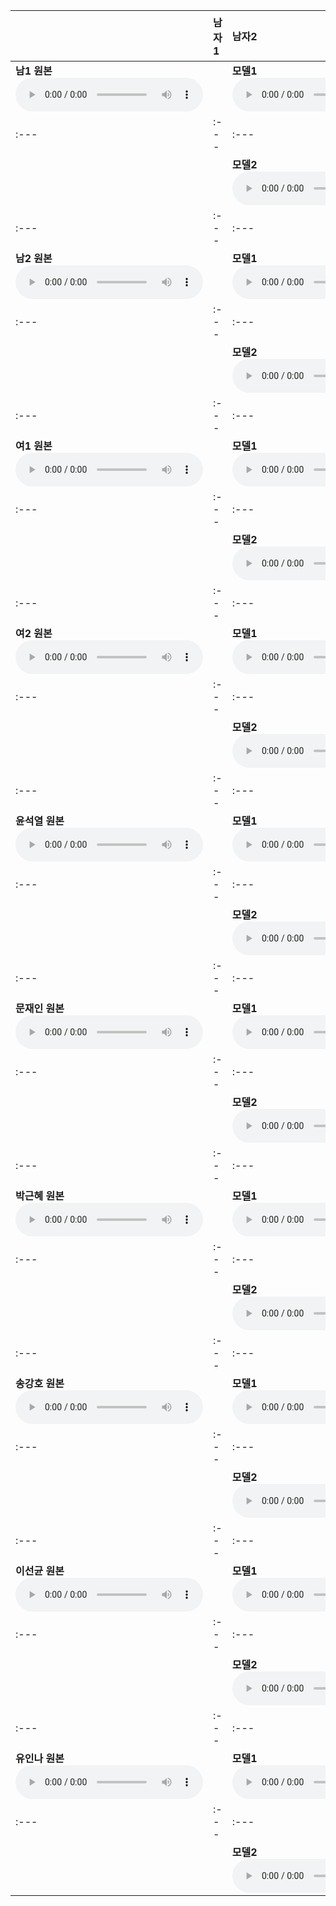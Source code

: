 | | **남자1** | **남자2** | **여자1** | **여자2** | **윤석열** | **문재인** | **박근혜** | **송강호** | **이선균** | **유인나** |
| :--- | :--- | :--- | :--- | :--- | :--- | :--- | :--- | :--- | :--- | :--- |
| **남1 원본** <audio src="files/hubert-discrete/남1.wav" controls preload/> || **모델1**<audio src="files/hubert-discrete/남1-남1_denoised.wav" controls preload/> || **모델1**<audio src="files/hubert-discrete/남1-남2_denoised.wav" controls preload/> || **모델1**<audio src="files/hubert-discrete/남1-여1_denoised.wav" controls preload/> || **모델1**<audio src="files/hubert-discrete/남1-여2_denoised.wav" controls preload/> || **모델1**<audio src="files/hubert-discrete/남1-윤석열_denoised.wav" controls preload/> || **모델1**<audio src="files/hubert-discrete/남1-문재인_denoised.wav" controls preload/> || **모델1**<audio src="files/hubert-discrete/남1-박근혜_denoised.wav" controls preload/> || **모델1**<audio src="files/hubert-discrete/남1-송강호_denoised.wav" controls preload/> || **모델1**<audio src="files/hubert-discrete/남1-이선균_denoised.wav" controls preload/> || **모델1**<audio src="files/hubert-discrete/남1-유인나_denoised.wav" controls preload/> |
| :--- | :--- | :--- | :--- | :--- | :--- | :--- | :--- | :--- | :--- | :--- |
||| **모델2**<audio src="files/starganv2-vc/남1-남1_denoised.wav" controls preload/> || **모델2**<audio src="files/starganv2-vc/남1-남2_denoised.wav" controls preload/> || **모델2**<audio src="files/starganv2-vc/남1-여1_denoised.wav" controls preload/> || **모델2**<audio src="files/starganv2-vc/남1-여2_denoised.wav" controls preload/> || **모델2**<audio src="files/starganv2-vc/남1-윤석열_denoised.wav" controls preload/> || **모델2**<audio src="files/starganv2-vc/남1-문재인_denoised.wav" controls preload/> || **모델2**<audio src="files/starganv2-vc/남1-박근혜_denoised.wav" controls preload/> || **모델2**<audio src="files/starganv2-vc/남1-송강호_denoised.wav" controls preload/> || **모델2**<audio src="files/starganv2-vc/남1-이선균_denoised.wav" controls preload/> || **모델2**<audio src="files/starganv2-vc/남1-유인나_denoised.wav" controls preload/> |
| :--- | :--- | :--- | :--- | :--- | :--- | :--- | :--- | :--- | :--- | :--- |
| **남2 원본** <audio src="files/hubert-discrete/남2.wav" controls preload/> || **모델1**<audio src="files/hubert-discrete/남2-남1_denoised.wav" controls preload/> || **모델1**<audio src="files/hubert-discrete/남2-남2_denoised.wav" controls preload/> || **모델1**<audio src="files/hubert-discrete/남2-여1_denoised.wav" controls preload/> || **모델1**<audio src="files/hubert-discrete/남2-여2_denoised.wav" controls preload/> || **모델1**<audio src="files/hubert-discrete/남2-윤석열_denoised.wav" controls preload/> || **모델1**<audio src="files/hubert-discrete/남2-문재인_denoised.wav" controls preload/> || **모델1**<audio src="files/hubert-discrete/남2-박근혜_denoised.wav" controls preload/> || **모델1**<audio src="files/hubert-discrete/남2-송강호_denoised.wav" controls preload/> || **모델1**<audio src="files/hubert-discrete/남2-이선균_denoised.wav" controls preload/> || **모델1**<audio src="files/hubert-discrete/남2-유인나_denoised.wav" controls preload/> |
| :--- | :--- | :--- | :--- | :--- | :--- | :--- | :--- | :--- | :--- | :--- |
||| **모델2**<audio src="files/starganv2-vc/남2-남1_denoised.wav" controls preload/> || **모델2**<audio src="files/starganv2-vc/남2-남2_denoised.wav" controls preload/> || **모델2**<audio src="files/starganv2-vc/남2-여1_denoised.wav" controls preload/> || **모델2**<audio src="files/starganv2-vc/남2-여2_denoised.wav" controls preload/> || **모델2**<audio src="files/starganv2-vc/남2-윤석열_denoised.wav" controls preload/> || **모델2**<audio src="files/starganv2-vc/남2-문재인_denoised.wav" controls preload/> || **모델2**<audio src="files/starganv2-vc/남2-박근혜_denoised.wav" controls preload/> || **모델2**<audio src="files/starganv2-vc/남2-송강호_denoised.wav" controls preload/> || **모델2**<audio src="files/starganv2-vc/남2-이선균_denoised.wav" controls preload/> || **모델2**<audio src="files/starganv2-vc/남2-유인나_denoised.wav" controls preload/> |
| :--- | :--- | :--- | :--- | :--- | :--- | :--- | :--- | :--- | :--- | :--- |
| **여1 원본** <audio src="files/hubert-discrete/여1.wav" controls preload/> || **모델1**<audio src="files/hubert-discrete/여1-남1_denoised.wav" controls preload/> || **모델1**<audio src="files/hubert-discrete/여1-남2_denoised.wav" controls preload/> || **모델1**<audio src="files/hubert-discrete/여1-여1_denoised.wav" controls preload/> || **모델1**<audio src="files/hubert-discrete/여1-여2_denoised.wav" controls preload/> || **모델1**<audio src="files/hubert-discrete/여1-윤석열_denoised.wav" controls preload/> || **모델1**<audio src="files/hubert-discrete/여1-문재인_denoised.wav" controls preload/> || **모델1**<audio src="files/hubert-discrete/여1-박근혜_denoised.wav" controls preload/> || **모델1**<audio src="files/hubert-discrete/여1-송강호_denoised.wav" controls preload/> || **모델1**<audio src="files/hubert-discrete/여1-이선균_denoised.wav" controls preload/> || **모델1**<audio src="files/hubert-discrete/여1-유인나_denoised.wav" controls preload/> |
| :--- | :--- | :--- | :--- | :--- | :--- | :--- | :--- | :--- | :--- | :--- |
||| **모델2**<audio src="files/starganv2-vc/여1-남1_denoised.wav" controls preload/> || **모델2**<audio src="files/starganv2-vc/여1-남2_denoised.wav" controls preload/> || **모델2**<audio src="files/starganv2-vc/여1-여1_denoised.wav" controls preload/> || **모델2**<audio src="files/starganv2-vc/여1-여2_denoised.wav" controls preload/> || **모델2**<audio src="files/starganv2-vc/여1-윤석열_denoised.wav" controls preload/> || **모델2**<audio src="files/starganv2-vc/여1-문재인_denoised.wav" controls preload/> || **모델2**<audio src="files/starganv2-vc/여1-박근혜_denoised.wav" controls preload/> || **모델2**<audio src="files/starganv2-vc/여1-송강호_denoised.wav" controls preload/> || **모델2**<audio src="files/starganv2-vc/여1-이선균_denoised.wav" controls preload/> || **모델2**<audio src="files/starganv2-vc/여1-유인나_denoised.wav" controls preload/> |
| :--- | :--- | :--- | :--- | :--- | :--- | :--- | :--- | :--- | :--- | :--- |
| **여2 원본** <audio src="files/hubert-discrete/여2.wav" controls preload/> || **모델1**<audio src="files/hubert-discrete/여2-남1_denoised.wav" controls preload/> || **모델1**<audio src="files/hubert-discrete/여2-남2_denoised.wav" controls preload/> || **모델1**<audio src="files/hubert-discrete/여2-여1_denoised.wav" controls preload/> || **모델1**<audio src="files/hubert-discrete/여2-여2_denoised.wav" controls preload/> || **모델1**<audio src="files/hubert-discrete/여2-윤석열_denoised.wav" controls preload/> || **모델1**<audio src="files/hubert-discrete/여2-문재인_denoised.wav" controls preload/> || **모델1**<audio src="files/hubert-discrete/여2-박근혜_denoised.wav" controls preload/> || **모델1**<audio src="files/hubert-discrete/여2-송강호_denoised.wav" controls preload/> || **모델1**<audio src="files/hubert-discrete/여2-이선균_denoised.wav" controls preload/> || **모델1**<audio src="files/hubert-discrete/여2-유인나_denoised.wav" controls preload/> |
| :--- | :--- | :--- | :--- | :--- | :--- | :--- | :--- | :--- | :--- | :--- |
||| **모델2**<audio src="files/starganv2-vc/여2-남1_denoised.wav" controls preload/> || **모델2**<audio src="files/starganv2-vc/여2-남2_denoised.wav" controls preload/> || **모델2**<audio src="files/starganv2-vc/여2-여1_denoised.wav" controls preload/> || **모델2**<audio src="files/starganv2-vc/여2-여2_denoised.wav" controls preload/> || **모델2**<audio src="files/starganv2-vc/여2-윤석열_denoised.wav" controls preload/> || **모델2**<audio src="files/starganv2-vc/여2-문재인_denoised.wav" controls preload/> || **모델2**<audio src="files/starganv2-vc/여2-박근혜_denoised.wav" controls preload/> || **모델2**<audio src="files/starganv2-vc/여2-송강호_denoised.wav" controls preload/> || **모델2**<audio src="files/starganv2-vc/여2-이선균_denoised.wav" controls preload/> || **모델2**<audio src="files/starganv2-vc/여2-유인나_denoised.wav" controls preload/> |
| :--- | :--- | :--- | :--- | :--- | :--- | :--- | :--- | :--- | :--- | :--- |
| **윤석열 원본** <audio src="files/hubert-discrete/윤석열.wav" controls preload/> || **모델1**<audio src="files/hubert-discrete/윤석열-남1_denoised.wav" controls preload/> || **모델1**<audio src="files/hubert-discrete/윤석열-남2_denoised.wav" controls preload/> || **모델1**<audio src="files/hubert-discrete/윤석열-여1_denoised.wav" controls preload/> || **모델1**<audio src="files/hubert-discrete/윤석열-여2_denoised.wav" controls preload/> || **모델1**<audio src="files/hubert-discrete/윤석열-윤석열_denoised.wav" controls preload/> || **모델1**<audio src="files/hubert-discrete/윤석열-문재인_denoised.wav" controls preload/> || **모델1**<audio src="files/hubert-discrete/윤석열-박근혜_denoised.wav" controls preload/> || **모델1**<audio src="files/hubert-discrete/윤석열-송강호_denoised.wav" controls preload/> || **모델1**<audio src="files/hubert-discrete/윤석열-이선균_denoised.wav" controls preload/> || **모델1**<audio src="files/hubert-discrete/윤석열-유인나_denoised.wav" controls preload/> |
| :--- | :--- | :--- | :--- | :--- | :--- | :--- | :--- | :--- | :--- | :--- |
||| **모델2**<audio src="files/starganv2-vc/윤석열-남1_denoised.wav" controls preload/> || **모델2**<audio src="files/starganv2-vc/윤석열-남2_denoised.wav" controls preload/> || **모델2**<audio src="files/starganv2-vc/윤석열-여1_denoised.wav" controls preload/> || **모델2**<audio src="files/starganv2-vc/윤석열-여2_denoised.wav" controls preload/> || **모델2**<audio src="files/starganv2-vc/윤석열-윤석열_denoised.wav" controls preload/> || **모델2**<audio src="files/starganv2-vc/윤석열-문재인_denoised.wav" controls preload/> || **모델2**<audio src="files/starganv2-vc/윤석열-박근혜_denoised.wav" controls preload/> || **모델2**<audio src="files/starganv2-vc/윤석열-송강호_denoised.wav" controls preload/> || **모델2**<audio src="files/starganv2-vc/윤석열-이선균_denoised.wav" controls preload/> || **모델2**<audio src="files/starganv2-vc/윤석열-유인나_denoised.wav" controls preload/> |
| :--- | :--- | :--- | :--- | :--- | :--- | :--- | :--- | :--- | :--- | :--- |
| **문재인 원본** <audio src="files/hubert-discrete/문재인.wav" controls preload/> || **모델1**<audio src="files/hubert-discrete/문재인-남1_denoised.wav" controls preload/> || **모델1**<audio src="files/hubert-discrete/문재인-남2_denoised.wav" controls preload/> || **모델1**<audio src="files/hubert-discrete/문재인-여1_denoised.wav" controls preload/> || **모델1**<audio src="files/hubert-discrete/문재인-여2_denoised.wav" controls preload/> || **모델1**<audio src="files/hubert-discrete/문재인-윤석열_denoised.wav" controls preload/> || **모델1**<audio src="files/hubert-discrete/문재인-문재인_denoised.wav" controls preload/> || **모델1**<audio src="files/hubert-discrete/문재인-박근혜_denoised.wav" controls preload/> || **모델1**<audio src="files/hubert-discrete/문재인-송강호_denoised.wav" controls preload/> || **모델1**<audio src="files/hubert-discrete/문재인-이선균_denoised.wav" controls preload/> || **모델1**<audio src="files/hubert-discrete/문재인-유인나_denoised.wav" controls preload/> |
| :--- | :--- | :--- | :--- | :--- | :--- | :--- | :--- | :--- | :--- | :--- |
||| **모델2**<audio src="files/starganv2-vc/문재인-남1_denoised.wav" controls preload/> || **모델2**<audio src="files/starganv2-vc/문재인-남2_denoised.wav" controls preload/> || **모델2**<audio src="files/starganv2-vc/문재인-여1_denoised.wav" controls preload/> || **모델2**<audio src="files/starganv2-vc/문재인-여2_denoised.wav" controls preload/> || **모델2**<audio src="files/starganv2-vc/문재인-윤석열_denoised.wav" controls preload/> || **모델2**<audio src="files/starganv2-vc/문재인-문재인_denoised.wav" controls preload/> || **모델2**<audio src="files/starganv2-vc/문재인-박근혜_denoised.wav" controls preload/> || **모델2**<audio src="files/starganv2-vc/문재인-송강호_denoised.wav" controls preload/> || **모델2**<audio src="files/starganv2-vc/문재인-이선균_denoised.wav" controls preload/> || **모델2**<audio src="files/starganv2-vc/문재인-유인나_denoised.wav" controls preload/> |
| :--- | :--- | :--- | :--- | :--- | :--- | :--- | :--- | :--- | :--- | :--- |
| **박근혜 원본** <audio src="files/hubert-discrete/박근혜.wav" controls preload/> || **모델1**<audio src="files/hubert-discrete/박근혜-남1_denoised.wav" controls preload/> || **모델1**<audio src="files/hubert-discrete/박근혜-남2_denoised.wav" controls preload/> || **모델1**<audio src="files/hubert-discrete/박근혜-여1_denoised.wav" controls preload/> || **모델1**<audio src="files/hubert-discrete/박근혜-여2_denoised.wav" controls preload/> || **모델1**<audio src="files/hubert-discrete/박근혜-윤석열_denoised.wav" controls preload/> || **모델1**<audio src="files/hubert-discrete/박근혜-문재인_denoised.wav" controls preload/> || **모델1**<audio src="files/hubert-discrete/박근혜-박근혜_denoised.wav" controls preload/> || **모델1**<audio src="files/hubert-discrete/박근혜-송강호_denoised.wav" controls preload/> || **모델1**<audio src="files/hubert-discrete/박근혜-이선균_denoised.wav" controls preload/> || **모델1**<audio src="files/hubert-discrete/박근혜-유인나_denoised.wav" controls preload/> |
| :--- | :--- | :--- | :--- | :--- | :--- | :--- | :--- | :--- | :--- | :--- |
||| **모델2**<audio src="files/starganv2-vc/박근혜-남1_denoised.wav" controls preload/> || **모델2**<audio src="files/starganv2-vc/박근혜-남2_denoised.wav" controls preload/> || **모델2**<audio src="files/starganv2-vc/박근혜-여1_denoised.wav" controls preload/> || **모델2**<audio src="files/starganv2-vc/박근혜-여2_denoised.wav" controls preload/> || **모델2**<audio src="files/starganv2-vc/박근혜-윤석열_denoised.wav" controls preload/> || **모델2**<audio src="files/starganv2-vc/박근혜-문재인_denoised.wav" controls preload/> || **모델2**<audio src="files/starganv2-vc/박근혜-박근혜_denoised.wav" controls preload/> || **모델2**<audio src="files/starganv2-vc/박근혜-송강호_denoised.wav" controls preload/> || **모델2**<audio src="files/starganv2-vc/박근혜-이선균_denoised.wav" controls preload/> || **모델2**<audio src="files/starganv2-vc/박근혜-유인나_denoised.wav" controls preload/> |
| :--- | :--- | :--- | :--- | :--- | :--- | :--- | :--- | :--- | :--- | :--- |
| **송강호 원본** <audio src="files/hubert-discrete/송강호.wav" controls preload/> || **모델1**<audio src="files/hubert-discrete/송강호-남1_denoised.wav" controls preload/> || **모델1**<audio src="files/hubert-discrete/송강호-남2_denoised.wav" controls preload/> || **모델1**<audio src="files/hubert-discrete/송강호-여1_denoised.wav" controls preload/> || **모델1**<audio src="files/hubert-discrete/송강호-여2_denoised.wav" controls preload/> || **모델1**<audio src="files/hubert-discrete/송강호-윤석열_denoised.wav" controls preload/> || **모델1**<audio src="files/hubert-discrete/송강호-문재인_denoised.wav" controls preload/> || **모델1**<audio src="files/hubert-discrete/송강호-박근혜_denoised.wav" controls preload/> || **모델1**<audio src="files/hubert-discrete/송강호-송강호_denoised.wav" controls preload/> || **모델1**<audio src="files/hubert-discrete/송강호-이선균_denoised.wav" controls preload/> || **모델1**<audio src="files/hubert-discrete/송강호-유인나_denoised.wav" controls preload/> |
| :--- | :--- | :--- | :--- | :--- | :--- | :--- | :--- | :--- | :--- | :--- |
||| **모델2**<audio src="files/starganv2-vc/송강호-남1_denoised.wav" controls preload/> || **모델2**<audio src="files/starganv2-vc/송강호-남2_denoised.wav" controls preload/> || **모델2**<audio src="files/starganv2-vc/송강호-여1_denoised.wav" controls preload/> || **모델2**<audio src="files/starganv2-vc/송강호-여2_denoised.wav" controls preload/> || **모델2**<audio src="files/starganv2-vc/송강호-윤석열_denoised.wav" controls preload/> || **모델2**<audio src="files/starganv2-vc/송강호-문재인_denoised.wav" controls preload/> || **모델2**<audio src="files/starganv2-vc/송강호-박근혜_denoised.wav" controls preload/> || **모델2**<audio src="files/starganv2-vc/송강호-송강호_denoised.wav" controls preload/> || **모델2**<audio src="files/starganv2-vc/송강호-이선균_denoised.wav" controls preload/> || **모델2**<audio src="files/starganv2-vc/송강호-유인나_denoised.wav" controls preload/> |
| :--- | :--- | :--- | :--- | :--- | :--- | :--- | :--- | :--- | :--- | :--- |
| **이선균 원본** <audio src="files/hubert-discrete/이선균.wav" controls preload/> || **모델1**<audio src="files/hubert-discrete/이선균-남1_denoised.wav" controls preload/> || **모델1**<audio src="files/hubert-discrete/이선균-남2_denoised.wav" controls preload/> || **모델1**<audio src="files/hubert-discrete/이선균-여1_denoised.wav" controls preload/> || **모델1**<audio src="files/hubert-discrete/이선균-여2_denoised.wav" controls preload/> || **모델1**<audio src="files/hubert-discrete/이선균-윤석열_denoised.wav" controls preload/> || **모델1**<audio src="files/hubert-discrete/이선균-문재인_denoised.wav" controls preload/> || **모델1**<audio src="files/hubert-discrete/이선균-박근혜_denoised.wav" controls preload/> || **모델1**<audio src="files/hubert-discrete/이선균-송강호_denoised.wav" controls preload/> || **모델1**<audio src="files/hubert-discrete/이선균-이선균_denoised.wav" controls preload/> || **모델1**<audio src="files/hubert-discrete/이선균-유인나_denoised.wav" controls preload/> |
| :--- | :--- | :--- | :--- | :--- | :--- | :--- | :--- | :--- | :--- | :--- |
||| **모델2**<audio src="files/starganv2-vc/이선균-남1_denoised.wav" controls preload/> || **모델2**<audio src="files/starganv2-vc/이선균-남2_denoised.wav" controls preload/> || **모델2**<audio src="files/starganv2-vc/이선균-여1_denoised.wav" controls preload/> || **모델2**<audio src="files/starganv2-vc/이선균-여2_denoised.wav" controls preload/> || **모델2**<audio src="files/starganv2-vc/이선균-윤석열_denoised.wav" controls preload/> || **모델2**<audio src="files/starganv2-vc/이선균-문재인_denoised.wav" controls preload/> || **모델2**<audio src="files/starganv2-vc/이선균-박근혜_denoised.wav" controls preload/> || **모델2**<audio src="files/starganv2-vc/이선균-송강호_denoised.wav" controls preload/> || **모델2**<audio src="files/starganv2-vc/이선균-이선균_denoised.wav" controls preload/> || **모델2**<audio src="files/starganv2-vc/이선균-유인나_denoised.wav" controls preload/> |
| :--- | :--- | :--- | :--- | :--- | :--- | :--- | :--- | :--- | :--- | :--- |
| **유인나 원본** <audio src="files/hubert-discrete/유인나.wav" controls preload/> || **모델1**<audio src="files/hubert-discrete/유인나-남1_denoised.wav" controls preload/> || **모델1**<audio src="files/hubert-discrete/유인나-남2_denoised.wav" controls preload/> || **모델1**<audio src="files/hubert-discrete/유인나-여1_denoised.wav" controls preload/> || **모델1**<audio src="files/hubert-discrete/유인나-여2_denoised.wav" controls preload/> || **모델1**<audio src="files/hubert-discrete/유인나-윤석열_denoised.wav" controls preload/> || **모델1**<audio src="files/hubert-discrete/유인나-문재인_denoised.wav" controls preload/> || **모델1**<audio src="files/hubert-discrete/유인나-박근혜_denoised.wav" controls preload/> || **모델1**<audio src="files/hubert-discrete/유인나-송강호_denoised.wav" controls preload/> || **모델1**<audio src="files/hubert-discrete/유인나-이선균_denoised.wav" controls preload/> || **모델1**<audio src="files/hubert-discrete/유인나-유인나_denoised.wav" controls preload/> |
| :--- | :--- | :--- | :--- | :--- | :--- | :--- | :--- | :--- | :--- | :--- |
||| **모델2**<audio src="files/starganv2-vc/유인나-남1_denoised.wav" controls preload/> || **모델2**<audio src="files/starganv2-vc/유인나-남2_denoised.wav" controls preload/> || **모델2**<audio src="files/starganv2-vc/유인나-여1_denoised.wav" controls preload/> || **모델2**<audio src="files/starganv2-vc/유인나-여2_denoised.wav" controls preload/> || **모델2**<audio src="files/starganv2-vc/유인나-윤석열_denoised.wav" controls preload/> || **모델2**<audio src="files/starganv2-vc/유인나-문재인_denoised.wav" controls preload/> || **모델2**<audio src="files/starganv2-vc/유인나-박근혜_denoised.wav" controls preload/> || **모델2**<audio src="files/starganv2-vc/유인나-송강호_denoised.wav" controls preload/> || **모델2**<audio src="files/starganv2-vc/유인나-이선균_denoised.wav" controls preload/> || **모델2**<audio src="files/starganv2-vc/유인나-유인나_denoised.wav" controls preload/> |
